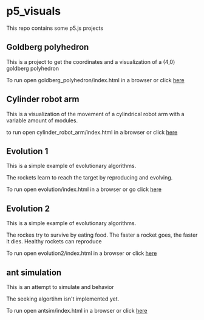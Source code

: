 # p5_visuals

This repo contains some p5.js projects

## Goldberg polyhedron

This is a project to get the coordinates and a visualization of a (4,0) goldberg polyhedron

To run open goldberg_polyhedron/index.html in a browser or click [here](https://tijsvandenheuvel.github.io/goldberg_polyhedron/)

## Cylinder robot arm

This is a visualization of the movement of a cylindrical robot arm with a variable amount of modules. 

to run open cylinder_robot_arm/index.html in a browser or click [here](https://tijsvandenheuvel.github.io/cylinder_robot_arm/)

## Evolution 1

This is a simple example of evolutionary algorithms.

The rockets learn to reach the target by reproducing and evolving.

To run open evolution/index.html in a browser or go click [here](https://tijsvandenheuvel.github.io/evolution1/)

## Evolution 2 

This is a simple example of evolutionary algorithms.

The rockes try to survive by eating food. The faster a rocket goes, the faster it dies. Healthy rockets can reproduce

To run open evolution2/index.html in a browser or click [here](https://tijsvandenheuvel.github.io/evolution2/)

## ant simulation 

This is an attempt to simulate and behavior

The seeking algortihm isn't implemented yet.

To run open antsim/index.html in a browser or click [here](https://tijsvandenheuvel.github.io/antsim/)

